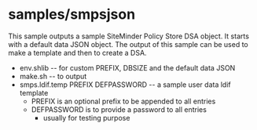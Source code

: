# samples/smpsjson
This sample outputs a sample SiteMinder Policy Store DSA object.
It starts with a default data JSON object.
The output of this sample can be used to make a template
and then to create a DSA.
* env.shlib -- for custom PREFIX, DBSIZE and the default data JSON
* make.sh -- to output
* smps.ldif.temp PREFIX DEFPASSWORD -- a sample user data ldif template
	* PREFIX is an optional prefix to be appended to all entries
	* DEFPASSWORD is to provide a password to all entries 
		* usually for testing purpose
